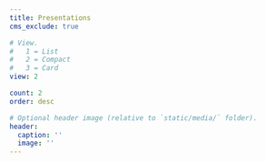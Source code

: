```yaml
---
title: Presentations
cms_exclude: true

# View.
#   1 = List
#   2 = Compact
#   3 = Card
view: 2

count: 2
order: desc

# Optional header image (relative to `static/media/` folder).
header:
  caption: ''
  image: ''
---
```

